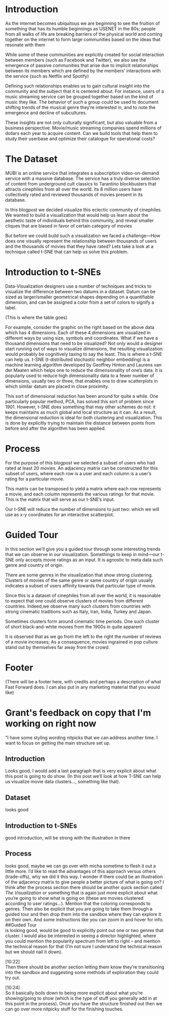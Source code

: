 # Introduction

As the internet becomes ubiquitous we are beginning to see the fruition of something that has its humble beginnings as USENET in the 80s; people from all walks of life are breaking barriers of the physical world and coming together on the internet to form large communities based on the ideas that resonate with them

While some of these communities are explicitly created for social interaction between members (such as Facebook and Twitter), we also see the emergence of passive communities that arise due to implicit relationships between its members which are defined by the members’ interactions with the service (such as Netflix and Spotify) 

Defining such relationships enables us to gain cultural insight into the community and the subject that it is centered about. For instance, users of a music streaming service can be grouped together based on the kind of music they like. The behavior of such a group could be used to document shifting trends of the musical genre they’re interested in, and to note the emergence and decline of subcultures. 

These insights are not only culturally significant, but also valuable from a business perspective. Movie/music streaming companies spend millions of dollars each year to acquire content. Can we build tools that help them to study their userbase and optimize their catalogue for operational costs?

# The Dataset

MUBI is an online service that integrates a subscription video-on-demand service with a massive database. The service has a truly diverse selection of content from underground cult classics to Tarantino blockbusters that attracts cinephiles from all over the world. Its 8 million users have collectively rated and reviewed thousands of movies present in its database. 


In this blogpost we decided visualize this eclectic community of cinephiles. We wanted to build a visualization that would help us learn about the aesthetic taste of individuals behind this community, and reveal smaller cliques that are biased in favor of certain category of movies 


But before we could build such a visualization we faced a challenge—How does one visually represent the relationship between thousands of users and the thousands of movies that they have rated? Lets take a look at a technique called t-SNE that can help us solve this problem.

# Introduction to t-SNEs

Data-Visualization designers use a number of techniques and tricks to visualize the difference between two datums in a dataset. Datum can be sized as larger/smaller geometrical shapes depending on a quantifiable dimension, and can be assigned a color from a set of colors to signify a label.

(This is where the table goes)

For example, consider the graphic on the right based on the above data which has 4 dimensions. Each of these 4 dimensions are visualized in different ways by using size, symbols and coordinates. What if we have a thousand dimensions that need to be visualized? Not only would a designer start running out of ways to visualize dimensions, the resulting visualization would probably be cognitively taxing to say the least.
This is where a t-SNE can help us. t-SNE (t-distributed stochastic neighbor embedding) is a machine learning algorithm developed by Geoffrey Hinton and Laurens van der Maaten which helps one to reduce the dimensionality of one’s data. It is popularly used to reduce high dimensionality data to a fewer number of dimensions, usually two or three, that enables one to draw scatterplots in which similar datum are placed in close proximity. 


This sort of dimensional reduction has been around for quite a while. One particularly popular method, PCA, has solved this sort of problem since 1901. However, t-SNE does something that may other schemes do not: it keeps maintains as much global and local structure as it can. As a result, the dimensional reduction is ideal for both clustering and visualization. This is done by explicitly trying to maintain the distance between points from before and after the algorithm has been applied.

# Process
For the purpose of this blogpost we selected a subset of users who had rated at least 20 movies. An adjacency matrix can be constructed for this subset of users, where each row is a user and each column is a user’s rating for a particular movie. 

This matrix can be transposed to yield a matrix where each row represents a movie, and each column represents the various ratings for that movie. This is the matrix that will serve as our t-SNE’s input. 

Our t-SNE will reduce the number of dimensions to just two: which we will use as x-y coordinates for an interactive scatterplot.

# Guided Tour

In this section we’ll give you a guided tour through some interesting trends that we can observe in our visualization. Somethings to keep in mind—our t-SNE only accepts movie ratings as an input. It is agnostic to meta data such genre and country of origin.

There are some genres in the visualization that show strong clustering. Clusters of movies of the same genre or same country of origin usually indicates a subset of users affinity towards that particular type of movie.

Since this is a dataset of cinephiles from all over the world, it is reasonable to expect that one could observe clusters of movies from different countries. Indeed,we observe many such clusters from countries with strong cinematic traditions such as Italy, Iran, India, Turkey and Japan.

Sometimes clusters form around cinematic time periods. One such cluster of short black-and-white movies from the 1900s in quite apparent

It is observed that as we go from the left to the right the number of reviews of a movie increases; As a consequence, movies ingrained in pop culture stand out by themselves far away from the crowd. 


# Footer
(There will be a footer here, with credits and perhaps a description of what Fast Forward does. I can also put in any marketing material that you would like)


# Grant's feedback on copy that I'm working on right now
"I have some styling wording nitpicks that we can address another time. I want to focus on getting the main structure set up.
## Introduction 
Looks good, I would add a last paragraph that is very explicit about what this post is going to do show. (In this post we’ll look at how T-SNE can help us visualize movie data clusters…, something like that).
## Dataset 
looks good
## Introduction to t-SNEs 
good introduction, will be strong with the illustration in there
## Process
looks good, maybe we can go over with micha sometime to flesh it out a little more. I’d like to read the advantages of this approach versus others (trade-offs), why we did it this way. I wonder if there could be an illustration of the adjacency matrix to give people a better picture of what is going on?
I think after the process section there should be another quick section called *The Visualization*  or something that is again just more explicit about what you’re going to show what is going on (these are movies clustered according to user ratings…). Mention that the coloring corresponds to genres. Then also be explicit that you are going to take them through a guided tour and then drop them into the sandbox where they can explore it on their own. And some instructions like you can zoom in and hover for info.
##Guided Tour  
is looking good, would be good to explicitly point out one or two genres that cluster. I would also be interested in seeing a director highlighted, where you could mention the popularity spectrum from left to right – and mention the technical reason for that (I’m not sure I understand the technical reason but we should nail it down).

[10:22]  
Then there should be another section letting them know they’re transitioning into the sandbox and suggesting some methods of exploration they could try out.

[10:24]  
So it basically boils down to being more explicit about what you’re showing/going to show (which is the type of stuff you generally add in at this point in the process). Once you have the structure finished out then we can go over more nitpicky stuff for the finishing touches. 
